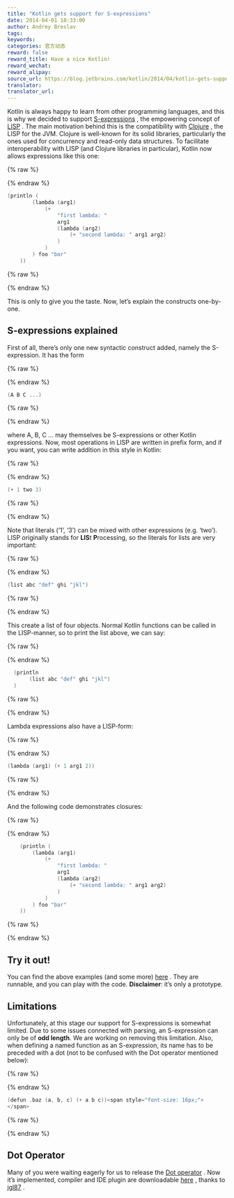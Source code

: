 ```yaml
---
title: "Kotlin gets support for S-expressions"
date: 2014-04-01 18:33:00
author: Andrey Breslav
tags:
keywords:
categories: 官方动态
reward: false
reward_title: Have a nice Kotlin!
reward_wechat:
reward_alipay:
source_url: https://blog.jetbrains.com/kotlin/2014/04/kotlin-gets-support-for-s-expressions/
translator:
translator_url:
---
```


Kotlin is always happy to learn from other programming languages, and this is why we decided to support [S-expressions](http://en.wikipedia.org/wiki/S-expression) , the empowering concept of  [LISP](http://en.wikipedia.org/wiki/Lisp_(programming_language)) .
The main motivation behind this is the compatibility with [Clojure](http://clojure.org/) , the LISP for the JVM. Clojure is well-known for its solid libraries, particularly the ones used for concurrency and read-only data structures.
To facilitate interoperability with LISP (and Clo<em>j</em>ure libraries in particular), Kotlin now allows expressions like this one:

{% raw %}
<p></p>
{% endraw %}

```kotlin
(println (
        (lambda (arg1)
            (+
                "first lambda: "
                arg1
                (lambda (arg2)
                    (+ "second lambda: " arg1 arg2)
                )
            )
        ) foo "bar"
    ))
```

{% raw %}
<p></p>
{% endraw %}

This is only to give you the taste. Now, let’s explain the constructs one-by-one.<span id="more-1505"></span>
## S-expressions explained

First of all, there’s only one new syntactic construct added, namely the S-expression. It has the form

{% raw %}
<p></p>
{% endraw %}

```kotlin
(A B C ...)
```

{% raw %}
<p></p>
{% endraw %}

where A, B, C … may themselves be S-expressions or other Kotlin expressions.
Now, most operations in LISP are written in prefix form, and if you want, you can write addition in this style in Kotlin:

{% raw %}
<p></p>
{% endraw %}

```kotlin
(+ 1 two 3)
```

{% raw %}
<p></p>
{% endraw %}

Note that literals (‘1’, ‘3’) can be mixed with other expressions (e.g. ‘two’).
LISP originally stands for <strong>LIS</strong>t <strong>P</strong>rocessing, so the literals for lists are very important:

{% raw %}
<p></p>
{% endraw %}

```kotlin
(list abc "def" ghi "jkl")
```

{% raw %}
<p></p>
{% endraw %}

This create a list of four objects.
Normal Kotlin functions can be called in the LISP-manner, so to print the list above, we can say:

{% raw %}
<p></p>
{% endraw %}

```kotlin
  (println
       (list abc "def" ghi "jkl")
  )
```

{% raw %}
<p></p>
{% endraw %}

Lambda expressions also have a LISP-form:

{% raw %}
<p></p>
{% endraw %}

```kotlin
(lambda (arg1) (+ 1 arg1 2))
```

{% raw %}
<p></p>
{% endraw %}

And the following code demonstrates closures:

{% raw %}
<p></p>
{% endraw %}

```kotlin
    (println (
        (lambda (arg1)
            (+
                "first lambda: "
                arg1
                (lambda (arg2)
                    (+ "second lambda: " arg1 arg2)
                )
            )
        ) foo "bar"
    ))
```

{% raw %}
<p></p>
{% endraw %}

## Try it out!

You can find the above examples (and some more) [here](http://kotlin-demo.jetbrains.com/?publicLink=104074971561017308771-1697121195) . They are runnable, and you can play with the code. <strong>Disclaimer</strong>: it’s only a prototype.
## Limitations

Unfortunately, at this stage our support for S-expressions is somewhat limited. Due to some issues connected with parsing, an S-expression can only be of <strong>odd length</strong>. We are working on removing this limitation.
Also, when defining a named function as an S-expression, its name has to be preceded with a dot (not to be confused with the Dot operator mentioned below):

{% raw %}
<p></p>
{% endraw %}

```kotlin
(defun .baz (a, b, c) (+ a b c))<span style="font-size: 16px;"> 
</span>
```

{% raw %}
<p></p>
{% endraw %}

## Dot Operator

Many of you were waiting eagerly for us to release the [Dot operator](http://blog.jetbrains.com/kotlin/2013/04/the-dot-operator/) . Now it’s implemented, compiler and IDE plugin are downloadable [here]( https://github.com/JetBrains/kotlin/releases/tag/dot-operator) , thanks to [jgl87](https://github.com/JetBrains/kotlin/pull/430) .

